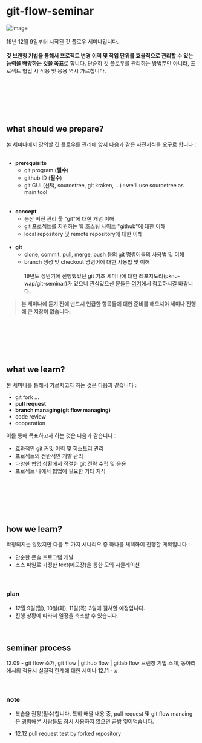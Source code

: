 # git-flow-seminar
![image](https://user-images.githubusercontent.com/23099509/70288758-fd396b80-1815-11ea-9b6d-a1c7cc4c88af.png)<br/><br/>
19년 12월 9일부터 시작된 깃 플로우 세미나입니다.<br/><br/>
**깃 브랜칭 기법을 통해서 프로젝트 변경 이력 및 작업 단위를 효율적으로 관리할 수 있는 능력을 배양하는 것을 목표**로 합니다. 단순히 깃 플로우를 관리하는 방법뿐만 아니라, 프로젝트 협업 시 적용 및 응용 역시 가르칩니다.

　  

　

　

## what should we prepare?
본 세미나에서 강의할 깃 플로우를 관리에 앞서 다음과 같은 사전지식을 요구로 합니다 :<br/><br/>

- **prerequisite**
  - git program (**필수**)
  - github ID (**필수**)
  - git GUI (선택, sourcetree, git kraken, ...) : we'll use sourcetree as main tool  
  <br/><br/>
- **concept**
  - 분산 버전 관리 툴 "git"에 대한 개념 이해
  - git 프로젝트를 지원하는 웹 호스팅 사이트 "github"에 대한 이해
  - local repository 및 remote repository에 대한 이해
  <br/><br/>
- **git**
  - clone, commit, pull, merge, push 등의 git 명령어들의 사용법 및 이해
  - branch 생성 및 checkout 명령어에 대한 사용법 및 이해
  <br/><br/>
19년도 상반기에 진행했었던 git 기초 세미나에 대한 레포지토리(pknu-wap/git-seminar)가 있으니 관심있으신 분들은 [여기](https://github.com/pknu-wap/git-seminar)에서 참고하시길 바랍니다.  
> **본 세미나에 듣기 전에 반드시 언급한 항목들에 대한 준비를 해오셔야 세미나 진행에 큰 지장이 없습니다.**

　

　

　
## what we learn? 
본 세미나를 통해서 가르치고자 하는 것은 다음과 같습니다 :<br/>

- git fork ...  
- **pull request**  
- **branch managing(git flow managing)**  
- code review  
- cooperation  

이를 통해 목표하고자 하는 것은 다음과 같습니다 :<br/>

- 효과적인 git 커밋 이력 및 히스토리 관리  
- 프로젝트의 전반적인 개발 관리  
- 다양한 협업 상황에서 적절한 git 전략 수립 및 응용  
- 프로젝트 내에서 협업에 필요한 기타 지식  

　  

　

　

## how we learn?
확정되지는 않았지만 다음 두 가지 시나리오 중 하나를 채택하여 진행할 계획입니다 :
- 단순한 콘솔 프로그램 개발
- 소스 파일로 가정한 text(메모장)을 통한 모의 시뮬레이션

　


### plan
- 12월 9일(월), 10일(화), 11일(목) 3일에 걸쳐할 예정입니다.
- 진행 상황에 따라서 일정을 축소할 수 있습니다.

　

## seminar process
12.09 - git flow 소개, git flow | github flow | gitlab flow 브랜칭 기법 소개, 동아리에서의 적용시 실질적 한계에 대한 세미나
12.11 - x


　


### note
- 복습을 권장(필수)합니다. 특히 배울 내용 중, pull request 및 git flow manaing은 경험해본 사람들도 잠시 사용하지 않으면 금방 잊어먹습니다.

- 12.12 pull request test by forked repository